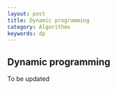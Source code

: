 ```yaml
---
layout: post
title: Dynamic programming
category: Algorithms
keywords: dp
---
```


## Dynamic programming
To be updated